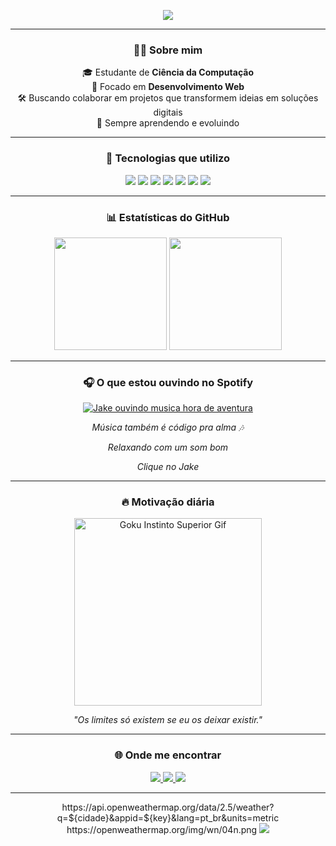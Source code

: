 <!-- Animação no topo -->
<p align="center">
</p>

<!-- Linha animada -->
<p align="center">
  <img src="https://capsule-render.vercel.app/api?type=waving&color=0:8E2DE2,100:4A00E0&height=120&section=header&text=Bem-vindo+ao+meu+GitHub!&fontSize=28&fontColor=ffffff&animation=fadeIn" />
</p>

---

<h3 align="center">👨‍💻 Sobre mim</h3>

<p align="center">
  🎓 Estudante de <strong>Ciência da Computação</strong><br>
  💼 Focado em <strong>Desenvolvimento Web</strong><br>
  🛠️ Buscando colaborar em projetos que transformem ideias em soluções digitais<br>
  🚀 Sempre aprendendo e evoluindo
</p>

---

<h3 align="center">🧰 Tecnologias que utilizo</h3>

<p align="center">
  <img src="https://img.shields.io/badge/C-00599C?style=for-the-badge&logo=c&logoColor=white" />
  <img src="https://img.shields.io/badge/JavaScript-F7DF1E?style=for-the-badge&logo=javascript&logoColor=black" />
  <img src="https://img.shields.io/badge/HTML5-E34F26?style=for-the-badge&logo=html5&logoColor=white" />
  <img src="https://img.shields.io/badge/CSS3-1572B6?style=for-the-badge&logo=css3&logoColor=white" />
  <img src="https://img.shields.io/badge/React-20232A?style=for-the-badge&logo=react&logoColor=61DAFB" />
  <img src="https://img.shields.io/badge/Git-F05032?style=for-the-badge&logo=git&logoColor=white" />
  <img src="https://img.shields.io/badge/Python-3776AB?style=for-the-badge&logo=python&logoColor=white" />
</p>

---

<h3 align="center">📊 Estatísticas do GitHub</h3>

<p align="center">
  <img height="180em" src="https://github-readme-stats.vercel.app/api?username=GabrielAlderige&show_icons=true&theme=radical" />
  <img height="180em" src="https://github-readme-stats.vercel.app/api/top-langs/?username=GabrielAlderige&layout=compact&theme=radical"/>
</p>


---

<h3 align="center">🎧 O que estou ouvindo no Spotify</h3>

<p align="center">
  <a href="https://open.spotify.com/user/31kaqyikmzu5yykws2uhp3gyyb3q">
    <img src="https://media0.giphy.com/media/v1.Y2lkPTc5MGI3NjExbGpqZ3o3N3dveHdqMnU2bzZiNjh0ZHU2MmZ5ZWh2ejRrYjZ2dnF3eCZlcD12MV9pbnRlcm5hbF9naWZfYnlfaWQmY3Q9Zw/cgW5iwX0e37qg/giphy.gif" alt="Jake ouvindo musica hora de aventura" />
  </a>
</p>
<p align="center"><i>Música também é código pra alma 🎶</i></p>

<p align="center"><i>Relaxando com um som bom</i></p>


<p align="center"><i>Clique no Jake</i></p>

---

<h3 align="center">🔥 Motivação diária</h3>

<p align="center">
  <img src="https://media4.giphy.com/media/v1.Y2lkPTc5MGI3NjExOXprZnhscmNnMjhjaDExdW0wcWg0MWN2NGtobHN3NjhtZWMybjY3YiZlcD12MV9pbnRlcm5hbF9naWZfYnlfaWQmY3Q9Zw/aAbax5anloMNk6TSP9/giphy.gif" width="300px" alt="Goku Instinto Superior Gif" />
</p>
<p align="center"><i>"Os limites só existem se eu os deixar existir."</i></p>

---

<h3 align="center">🌐 Onde me encontrar</h3>

<p align="center">
  <a href="https://www.linkedin.com/in/gabrielalderige/">
    <img src="https://img.shields.io/badge/LinkedIn-0077B5?style=for-the-badge&logo=linkedin&logoColor=white" />
  </a>
  <a href="https://www.instagram.com/gabcarvalhomelo/">
    <img src="https://img.shields.io/badge/Instagram-E4405F?style=for-the-badge&logo=instagram&logoColor=white" />
  </a>
  <a href="mailto:galbyoficial@gmail.com">
    <img src="https://img.shields.io/badge/Gmail-D14836?style=for-the-badge&logo=gmail&logoColor=white" />
  </a>
</p>

---

<!-- Linha inferior -->
<p align="center">
  https://api.openweathermap.org/data/2.5/weather?q=${cidade}&appid=${key}&lang=pt_br&units=metric
  https://openweathermap.org/img/wn/04n.png
  <img src="https://capsule-render.vercel.app/api?type=waving&color=0:4A00E0,100:8E2DE2&height=120&section=footer"/>
</p>
